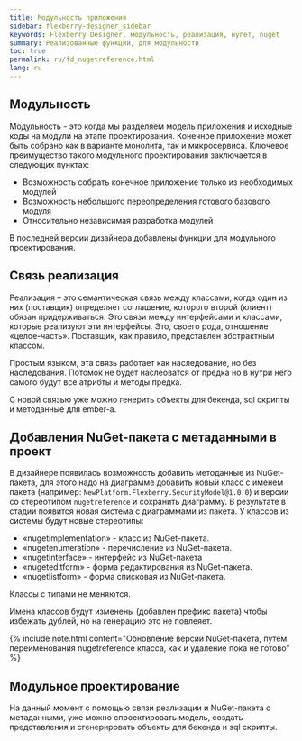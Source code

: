 ```yaml
---
title: Модульность приложения
sidebar: flexberry-designer_sidebar
keywords: Flexberry Designer, модульность, реализация, нугет, nuget
summary: Реализованные функции, для модульности
toc: true
permalink: ru/fd_nugetreference.html
lang: ru
---
```


## Модульность

Модульность - это когда мы разделяем модель приложения и исходные коды на модули на этапе проектирования. Конечное приложение может быть собрано как в варианте монолита, так и микросервиса.
Ключевое преимущество такого модульного проектирования заключается в следующих пунктах:

* Возможность собрать конечное приложение только из необходимых модулей
* Возможность небольшого переопределения готового базового модуля
* Относительно независимая разработка модулей

В последней версии дизайнера добавлены функции для модульного проектирования.

## Связь реализация

Реализация – это семантическая связь между классами, когда один из них (поставщик) определяет соглашение, которого второй (клиент) обязан придерживаться. Это связи между интерфейсами и классами, которые реализуют эти интерфейсы. Это, своего рода, отношение «целое-часть». Поставщик, как правило, представлен абстрактным классом.

Простым языком, эта связь работает как наследование, но без наследования. Потомок не будет наслеоватся от предка но в нутри него самого будут все атрибты и методы предка.

С новой связью уже можно генерить объекты для бекенда, sql скрипты и методанные для ember-a.

## Добавления NuGet-пакета с метаданными в проект

В дизайнере появилась возможность добавить методанные из NuGet-пакета, для этого надо на диаграмме добавить новый класс с именем пакета (например: `NewPlatform.Flexberry.SecurityModel@1.0.0`) и версии со стереотипом  `nugetreference` и сохранить диаграмму. В результате в стадии появится новая система с диаграммами из пакета. У классов из системы будут новые стереотипы:

* «nugetimplementation» - класс из NuGet-пакета.
* «nugetenumeration» - перечисление из NuGet-пакета.
* «nugetinterface» - интерфейс из NuGet-пакета
* «nugeteditform» - форма редактирования из NuGet-пакета.
* «nugetlistform» - форма списковая из NuGet-пакета.

Классы с типами не меняются.

Имена классов будут изменены (добавлен префикс пакета) чтобы избежать дублей, но на генерацию это не повлеяет.

{% include note.html content="Обновление версии NuGet-пакета, путем переименования nugetreference класса, как и удаление пока не готово" %}

## Модульное проектирование

На данный момент с помощью связи реализации и NuGet-пакета с метаданными, уже можно спроектировать модель, создать представления и сгенерировать объекты для бекенда и sql скрипты.
